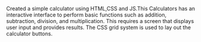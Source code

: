 Created a simple calculator using HTML,CSS and JS.This Calculators has an interactive interface to perform basic functions such as addition, subtraction, division, and multiplication. This requires a screen that displays user input and provides results. The CSS grid system is used to lay out the calculator buttons.
